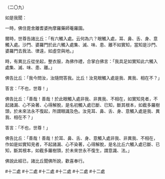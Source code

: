 （二〇九）

如是我聞：

一時，佛住毘舍離耆婆拘摩羅藥師菴羅園。

爾時，世尊告諸比丘：「有六觸入處。云何為六？眼觸入處，耳、鼻、舌、身、意觸入處。沙門、婆羅門於此六觸入處集、滅、味、患、離不如實知，當知是沙門、婆羅門去我法、律遠，如虛空與地。」

時，有異比丘從坐起，整衣服，為佛作禮，合掌白佛言：「我具足如實知此六觸入處集、滅、味、患、離。」

佛告比丘：「我今問汝，汝隨問答我。比丘！汝見眼觸入處是我、異我、相在不？」

答言：「不也，世尊！」

佛告比丘：「善哉！善哉！於此眼觸入處非我、非異我、不相在，如實知見者，不起諸漏、心不染著、心得解脫，是名初觸入處已斷、已知，斷其根本，如截多羅樹頭，於未來法永不復起，所謂眼識及色。汝見耳、鼻、舌、身、意觸入處是我、異我、相在不？」

答言：「不也，世尊！」

佛告比丘：「善哉！善哉！於耳、鼻、舌、身、意觸入處非我、非異我、不相在，作如是如實知見者，不起諸漏、心不染著，心得解脫，是名比丘六觸入處已斷、已知，斷其根本，如截多羅樹頭，於未來世永不復生，謂意識、法。」

佛說此經已，諸比丘聞佛所說，歡喜奉行。



#十二處
#十二處
#十二處
#十二處
#十二處
#十二處
